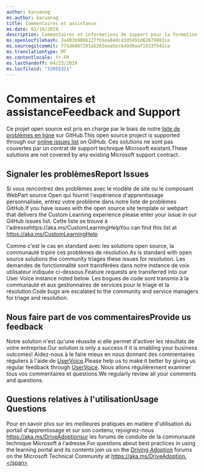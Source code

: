```yaml
---
author: karuanag
ms.author: karuanag
title: Commentaires et assistance
ms.date: 02/10/2019
description: Commentaires et informations de support pour la formation personnalisée pour Office 365
ms.openlocfilehash: 3a403b986b127fb5ea84dc43d5d91d62079803ce
ms.sourcegitcommit: 775d6807291ab263eea5ec649d9aaf1933fb41ca
ms.translationtype: MT
ms.contentlocale: fr-FR
ms.lasthandoff: 04/23/2019
ms.locfileid: "32055321"
---
```

# <a name="feedback-and-support"></a><span data-ttu-id="23698-103">Commentaires et assistance</span><span class="sxs-lookup"><span data-stu-id="23698-103">Feedback and Support</span></span>

<span data-ttu-id="23698-104">Ce projet open source est pris en charge par le biais de notre [liste de problèmes en ligne](https://aka.ms/CustomLearningHelp) sur GitHub.</span><span class="sxs-lookup"><span data-stu-id="23698-104">This open source project is supported through our [online issues list](https://aka.ms/CustomLearningHelp) on GitHub.</span></span> <span data-ttu-id="23698-105">Ces solutions ne sont pas couvertes par un contrat de support technique Microsoft existant.</span><span class="sxs-lookup"><span data-stu-id="23698-105">These solutions are not covered by any existing Microsoft support contract.</span></span>  

## <a name="report-issues"></a><span data-ttu-id="23698-106">Signaler les problèmes</span><span class="sxs-lookup"><span data-stu-id="23698-106">Report Issues</span></span>

<span data-ttu-id="23698-107">Si vous rencontrez des problèmes avec le modèle de site ou le composant WebPart source Open qui fournit l'expérience d'apprentissage personnalisée, entrez votre problème dans notre liste de problèmes GitHub.</span><span class="sxs-lookup"><span data-stu-id="23698-107">If you have issues with the open source site template or webpart that delivers the Custom Learning experience please enter your issue in our GitHub issues list.</span></span>  <span data-ttu-id="23698-108">Cette liste se trouve à l'adressehttps://aka.ms/CustomLearningHelp</span><span class="sxs-lookup"><span data-stu-id="23698-108">You can find this list at https://aka.ms/CustomLearningHelp</span></span>  

<span data-ttu-id="23698-109">Comme c'est le cas en standard avec les solutions open source, la communauté tripire ces problèmes de résolution.</span><span class="sxs-lookup"><span data-stu-id="23698-109">As is standard with open source solutions the community triages these issues for resolution.</span></span>  <span data-ttu-id="23698-110">Les demandes de fonctionnalité sont transférées dans notre instance de voix utilisateur indiquée ci-dessous.</span><span class="sxs-lookup"><span data-stu-id="23698-110">Feature requests are transferred into our User Voice instance noted below.</span></span>  <span data-ttu-id="23698-111">Les bogues de code sont transmis à la communauté et aux gestionnaires de services pour le triage et la résolution.</span><span class="sxs-lookup"><span data-stu-id="23698-111">Code bugs are escalated to the community and service managers for triage and resolution.</span></span>  

## <a name="provide-us-feedback"></a><span data-ttu-id="23698-112">Nous faire part de vos commentaires</span><span class="sxs-lookup"><span data-stu-id="23698-112">Provide us feedback</span></span>

<span data-ttu-id="23698-113">Notre solution n'est qu'une réussite si elle permet d'activer les résultats de votre entreprise.</span><span class="sxs-lookup"><span data-stu-id="23698-113">Our solution is only a success if it is enabling your business outcomes!</span></span>  <span data-ttu-id="23698-114">Aidez-nous à le faire mieux en nous donnant des commentaires réguliers à l'aide de [UserVoice](https://microsoftteams.uservoice.com/forums/913429-learning-solutions).</span><span class="sxs-lookup"><span data-stu-id="23698-114">Please help us to make it better by giving us regular feedback through  [UserVoice](https://microsoftteams.uservoice.com/forums/913429-learning-solutions).</span></span>  <span data-ttu-id="23698-115">Nous allons régulièrement examiner tous vos commentaires et questions.</span><span class="sxs-lookup"><span data-stu-id="23698-115">We regularly review all your comments and questions.</span></span>

## <a name="usage-questions"></a><span data-ttu-id="23698-116">Questions relatives à l'utilisation</span><span class="sxs-lookup"><span data-stu-id="23698-116">Usage Questions</span></span>

<span data-ttu-id="23698-117">Pour en savoir plus sur les meilleures pratiques en matière d'utilisation du portail d'apprentissage et [](https://aka.ms/DriveAdoption) sur son contenu, rejoignez-nous https://aka.ms/DriveAdoptionsur les forums de conduite de la communauté technique Microsoft à l'adresse.</span><span class="sxs-lookup"><span data-stu-id="23698-117">For questions about best practices in using the learning portal and its contents join us on the [Driving Adoption](https://aka.ms/DriveAdoption) forums on the Microsoft Technical Community at https://aka.ms/DriveAdoption.</span></span> 

